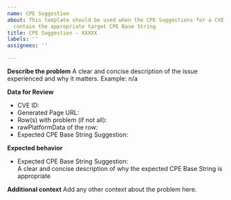```yaml
---
name: CPE Suggestion
about: This template should be used when the CPE Suggestions for a CVE record do not
  contain the appropriate target CPE Base String
title: CPE Suggestion - XXXXX
labels: ''
assignees: ''

---
```


**Describe the problem**
A clear and concise description of the issue experienced and why it matters.
Example: n/a

**Data for Review**
- CVE ID:   
- Generated Page URL:  
- Row(s) with problem (if not all):  
- rawPlatformData of the row:  
- Expected CPE Base String Suggestion:

**Expected behavior**  
- Expected CPE Base String Suggestion:  
A clear and concise description of why the expected CPE Base String is appropriate  

**Additional context**
Add any other context about the problem here.
